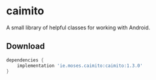 # caimito
A small library of helpful classes for working with Android.

Download
--------

```groovy
dependencies {
    implementation 'ie.moses.caimito:caimito:1.3.0'
}
```
